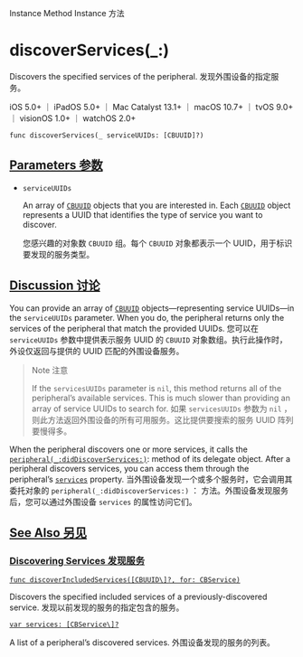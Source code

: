 Instance Method Instance 方法

# discoverServices(_:) 

Discovers the specified services of the peripheral.
发现外围设备的指定服务。

iOS 5.0+ ｜ iPadOS 5.0+ ｜ Mac Catalyst 13.1+ ｜ macOS 10.7+ ｜ tvOS 9.0+ ｜ visionOS 1.0+ ｜ watchOS 2.0+ 

```
func discoverServices(_ serviceUUIDs: [CBUUID]?)
```



## [Parameters 参数](https://developer.apple.com/documentation/corebluetooth/cbperipheral/discoverservices(_:)#parameters)

- `serviceUUIDs`

  An array of [`CBUUID`](https://developer.apple.com/documentation/corebluetooth/cbuuid) objects that you are interested in. Each [`CBUUID`](https://developer.apple.com/documentation/corebluetooth/cbuuid) object represents a UUID that identifies the type of service you want to discover. 

  您感兴趣的对象数 `CBUUID` 组。每个 `CBUUID` 对象都表示一个 UUID，用于标识要发现的服务类型。

  

## [Discussion 讨论](https://developer.apple.com/documentation/corebluetooth/cbperipheral/discoverservices(_:)#Discussion)

You can provide an array of [`CBUUID`](https://developer.apple.com/documentation/corebluetooth/cbuuid) objects—representing service UUIDs—in the `serviceUUIDs` parameter. When you do, the peripheral returns only the services of the peripheral that match the provided UUIDs.
您可以在 `serviceUUIDs` 参数中提供表示服务 UUID 的 `CBUUID` 对象数组。执行此操作时，外设仅返回与提供的 UUID 匹配的外围设备服务。

> Note 注意
>
> If the `servicesUUIDs` parameter is `nil`, this method returns all of the peripheral’s available services. This is much slower than providing an array of service UUIDs to search for.
> 如果 `servicesUUIDs` 参数为 `nil` ，则此方法返回外围设备的所有可用服务。这比提供要搜索的服务 UUID 阵列要慢得多。

When the peripheral discovers one or more services, it calls the [`peripheral(_:didDiscoverServices:)`](https://developer.apple.com/documentation/corebluetooth/cbperipheraldelegate/peripheral(_:diddiscoverservices:)): method of its delegate object. After a peripheral discovers services, you can access them through the peripheral’s [`services`](https://developer.apple.com/documentation/corebluetooth/cbperipheral/services) property.
当外围设备发现一个或多个服务时，它会调用其委托对象的 `peripheral(_:didDiscoverServices:)` ： 方法。外围设备发现服务后，您可以通过外围设备 `services` 的属性访问它们。



## [See Also 另见](https://developer.apple.com/documentation/corebluetooth/cbperipheral/discoverservices(_:)#see-also)

### [Discovering Services 发现服务](https://developer.apple.com/documentation/corebluetooth/cbperipheral/discoverservices(_:)#Discovering-Services)

[`func discoverIncludedServices([CBUUID\]?, for: CBService)`](https://developer.apple.com/documentation/corebluetooth/cbperipheral/discoverincludedservices(_:for:))

Discovers the specified included services of a previously-discovered service.
发现以前发现的服务的指定包含的服务。

[`var services: [CBService\]?`](https://developer.apple.com/documentation/corebluetooth/cbperipheral/services)

A list of a peripheral’s discovered services.
外围设备发现的服务的列表。
